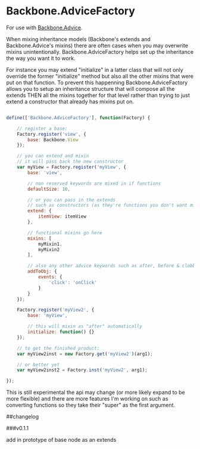 # Backbone.AdviceFactory #

For use with [Backbone.Advice](https://github.com/rhysbrettbowen/Backbone.Advice).

When mixing inheritance models (Backbone's extends and Backbone.Advice's mixins) there are often cases when you may overwrite mixins unintentionally. Backbone.AdviceFactory helps set up the inheritance the way you want it to work.

For instance you may extend "initialize" in a latter class that will not only override the former "initialize" method but also all the other mixins that were put on that function. To prevent this happenning Backbone.AdviceFactory allows you to setup an inheritance structure that will compose all the extends THEN all the mixins together for that level rather than trying to just extend a constructor that already has mixins put on.

```javascript

define(['Backbone.AdviceFactory'], function(Factory) {

	// register a base:
	Factory.register('view', {
		base: Backbone.View
	});

	// you can extend and mixin
	// it will pass back the new constructor
	var myView = Factory.register('myView', {
		base: 'view',

		// non reserved keywords are mixed in if functions
		defaultSize: 10,

		// or you can pass in the extends
		// such as constructors (as they're functions you don't want mixed in)
		extend: {
			itemView: itemView
		},

		// functional mixins go here
		mixins: [
			myMixin1,
			myMixin2
		],

		// also any other advice keywords such as after, before & clobber
		addToObj: {
			events: {
				'click': 'onClick'
			}
		}
	});

	Factory.register('myView2', {
		base: 'myView',

		// this will mixin as "after" automatically
		initialize: function() {}
	});

	// to get the finished product:
	var myView2inst = new Factory.get('myView2')(arg1);

	// or better yet
	var myView2inst2 = Factory.inst('myView2', arg1);

});

```

This is still experimental the api may change (or more likely expand to be more flexible) and there are more features I'm working on such as converting functions so they take their "super" as the first argument.

##changelog

###v0.1.1

add in prototype of base node as an extends
